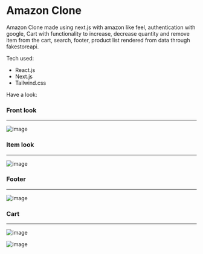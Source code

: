 
# Amazon Clone

Amazon Clone made using next.js with amazon like feel, authentication with google, Cart with functionality to increase, decrease quantity and remove item from the cart, search, footer, product list rendered from data through fakestoreapi.

Tech used:
- React.js
- Next.js
- Tailwind.css

Have a look:

### Front look
---
![image](https://user-images.githubusercontent.com/54992097/123678905-871bb000-d864-11eb-9ba7-4e1d6886539a.png)

### Item look
---
![image](https://user-images.githubusercontent.com/54992097/123679022-a74b6f00-d864-11eb-8d9a-36ec97249fe5.png)

### Footer 
---
![image](https://user-images.githubusercontent.com/54992097/123679162-d235c300-d864-11eb-9383-3d0b4fab56c2.png)


### Cart
---
![image](https://user-images.githubusercontent.com/54992097/123679350-07daac00-d865-11eb-9d78-84b12efa7ed7.png)

![image](https://user-images.githubusercontent.com/54992097/123679669-6142db00-d865-11eb-93b4-fa3b7944e5b5.png)

